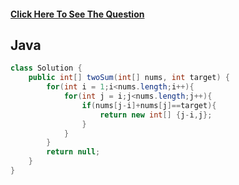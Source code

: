 #### [Click Here To See The Question](https://leetcode.com/problems/two-sum/)

## Java

```Java
class Solution {
    public int[] twoSum(int[] nums, int target) {
        for(int i = 1;i<nums.length;i++){
            for(int j = i;j<nums.length;j++){
                if(nums[j-i]+nums[j]==target){
                    return new int[] {j-i,j};
                }
            }
        }
        return null;
    }
}
```
